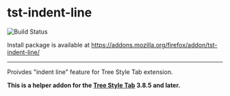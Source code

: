 # tst-indent-line

![Build Status](https://github.com/piroor/tst-indent-line/actions/workflows/main.yml/badge.svg?branch=main)

Install package is available at https://addons.mozilla.org/firefox/addon/tst-indent-line/

----

Proivdes "indent line" feature for Tree Style Tab extension.

<strong>This is a helper addon for the <a href="https://addons.mozilla.org/firefox/addon/tree-style-tab/">Tree Style Tab</a> 3.8.5 and later.</strong>
